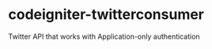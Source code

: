 codeigniter-twitterconsumer
===========================

Twitter API that works with Application-only authentication 